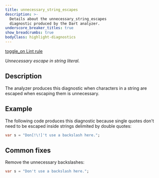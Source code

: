 ```yaml
---
title: unnecessary_string_escapes
description: >-
  Details about the unnecessary_string_escapes
  diagnostic produced by the Dart analyzer.
underscore_breaker_titles: true
show_breadcrumbs: true
bodyClass: highlight-diagnostics
---
```


<div class="tags">
  <a class="tag-label"
      href="/tools/linter-rules/unnecessary_string_escapes"
      title="Learn about the lint rule that enables this diagnostic."
      aria-label="Learn about the lint rule that enables this diagnostic."
      target="_blank">
    <span class="material-symbols" aria-hidden="true">toggle_on</span>
    <span>Lint rule</span>
  </a>
</div>

_Unnecessary escape in string literal._

## Description

The analyzer produces this diagnostic when characters in a string are
escaped when escaping them is unnecessary.

## Example

The following code produces this diagnostic because single quotes don't
need to be escaped inside strings delimited by double quotes:

```dart
var s = "Don[!\!]'t use a backslash here.";
```

## Common fixes

Remove the unnecessary backslashes:

```dart
var s = "Don't use a backslash here.";
```
